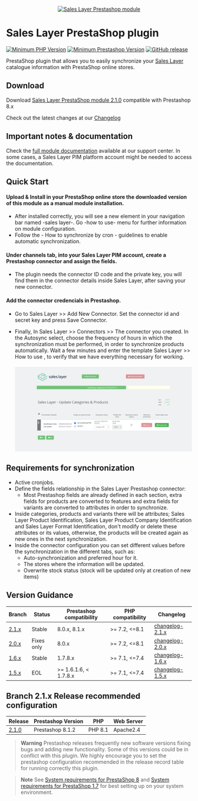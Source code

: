 <a href="https://support.saleslayer.com"><p align="center"><img src="https://saleslayer.com/assets/images/logo.svg" alt="Sales Layer Prestashop module" width="230"></p></a>

# Sales Layer PrestaShop plugin

[![Minimum PHP Version](https://img.shields.io/badge/php-%3E=7.2,%20%3C=8.1-8892BF.svg?style=flat-square&logo=php)](https://php.net/) 
[![Minimum Prestashop Version](https://img.shields.io/badge/Prestashop-8.1.x-AA92BF.svg?style=flat-square)](https://github.com/PrestaShop/PrestaShop)
[![GitHub release](https://img.shields.io/badge/release-v2.1.0-blue)](https://github.com/saleslayer/Sales_Layer_Prestashop/releases)

PrestaShop plugin that allows you to easily synchronize your [Sales Layer][saleslayer-home] catalogue information with PrestaShop online stores.

## Download

Download [Sales Layer PrestaShop module 2.1.0](https://github.com/saleslayer/Sales_Layer_Prestashop/releases/download/2.1.0/prestashop_module_sales_layer_v2.1.0.zip) compatible with Prestashop 8.x

Check out the latest changes at our [Changelog][changelog-md]

## Important notes & documentation
Check the [full module documentation][sc-connector-about] available at our support center.
In some cases, a Sales Layer PIM platform account might be needed to access the documentation.

## Quick Start

#### Upload & Install in your PrestaShop online store the downloaded version of this module as a manual module installation.
* After installed correctly, you will see a new element in your navigation bar named -sales layer-. Go -how to use- menu for further information on module configuration.
* Follow the - How to synchronize by cron - guidelines to enable automatic synchronization.

#### Under channels tab, into your Sales Layer PIM account, create a Prestashop connector and assign the fields.	
* The plugin needs the connector ID code and the private key, you will find them in the connector details inside Sales Layer, after saving your new connector.

#### Add the connector credencials in Prestashop.
* Go to Sales Layer >> Add New Connector. Set the connector id and secret key and press Save Connector.
* Finally, In Sales Layer >> Connectors >> The connector you created. In the Autosync select, choose the frequency of hours in which the synchronization must be performed, in order to synchronize products automatically.
Wait a few minutes and enter the template Sales Layer >> How to use , to verify that we have everything necessary for working.
    
  ![Synchronizing](images/image5.png)
  
## Requirements for synchronization

* Active cronjobs.
* Define the fields relationship in the Sales Layer Prestashop connector:
	* Most Prestashop fields are already defined in each section, extra fields for products are converted to features and extra fields for variants are converted to attributes in order to synchronize.
* Inside categories, products and variants there will be attributes; Sales Layer Product Identification, Sales Layer Product Company Identification and Sales Layer Format Identification, don't modify or delete these attributes or its values, otherwise, the products will be created again as new ones in the next synchronization.
* Inside the connector configuration you can set different values before the synchronization in the different tabs, such as:
	* Auto-synchronization and preferred hour for it.
	* The stores where the information will be updated.
	* Overwrite stock status (stock will be updated only at creation of new items)

 		
## Version Guidance

| Branch         | Status     | Prestashop compatibility | PHP compatibility | Changelog                             | 
|----------------|------------|--------------------------|-------------------|---------------------------------------|
| [2.1.x]        | Stable     | 8.0.x, 8.1.x             | \>= 7.2, <=8.1    | [changelog-2.1.x][changelog-2.1.x-md] |
| [2.0.x]        | Fixes only | 8.0.x                    | \>= 7.2, <=8.1    | [changelog-2.0.x][changelog-2.0.x-md] |
| [1.6.x]        | Stable     | 1.7.8.x                  | \>= 7.1, <=7.4    | [changelog-1.6.x][changelog-1.6.x-md] |
| [1.5.x]        | EOL        | \>= 1.6.1.6, < 1.7.8.x   | \>= 7.1, <=7.4    | [changelog-1.5.x][changelog-1.5.x-md] |


## Branch 2.1.x Release recommended configuration


| Release        | Prestashop Version | PHP     | Web Server | 
|----------------|--------------------|---------|------------|
| [2.1.0][2.1.0] |  Prestashop 8.1.2  | PHP 8.1 | Apache2.4  |


> **Warning** 
> Prestashop releases frequently new software versions fixing bugs and adding new functionality. Some of this versions could be in conflict with this plugin. We highly encourage you to set the prestashop configuration recommended in the release record table for running correctly this plugin.

> **Note** 
> See [System requirements for PrestaShop 8][prestashop8-system-requirements] and [System requirements for PrestaShop 1.7][prestashop1.7-system-requirements] for best setting up on your system environment.

[saleslayer-home]: https://www.saleslayer.com
[latest-release-download]: https://github.com/saleslayer/Sales_Layer_Prestashop/releases/latest
[changelog-md]: ./CHANGELOG.md
[sc-connector-about]: https://support.saleslayer.com/prestashop/important-notes-about-connector
[prestashop8-system-requirements]: https://devdocs.prestashop-project.org/8/basics/installation/system-requirements/
[prestashop1.7-system-requirements]: https://devdocs.prestashop-project.org/1.7/basics/installation/system-requirements/
[2.1.0]:https://github.com/saleslayer/Sales_Layer_Prestashop/releases/tag/2.1.0
[1.5.X]:https://github.com/saleslayer/Sales_Layer_Prestashop/tree/1.5.x
[1.6.X]:https://github.com/saleslayer/Sales_Layer_Prestashop/tree/1.6.x
[2.0.X]:https://github.com/saleslayer/Sales_Layer_Prestashop/tree/2.0.x
[2.1.X]:https://github.com/saleslayer/Sales_Layer_Prestashop/tree/2.1.x
[changelog-1.5.x-md]: https://github.com/saleslayer/Sales_Layer_Prestashop/blob/1.5.x/CHANGELOG.md
[changelog-1.6.x-md]: https://github.com/saleslayer/Sales_Layer_Prestashop/blob/1.6.x/CHANGELOG.md
[changelog-2.0.x-md]: https://github.com/saleslayer/Sales_Layer_Prestashop/blob/2.0.x/CHANGELOG.md
[changelog-2.1.x-md]: https://github.com/saleslayer/Sales_Layer_Prestashop/blob/2.1.x/CHANGELOG.md